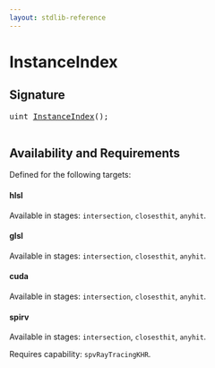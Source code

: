 ```yaml
---
layout: stdlib-reference
---
```


# InstanceIndex

## Signature 

<pre>
<span class="code_keyword">uint</span> <a href="/stdlib-reference/global-decls/InstanceIndex">InstanceIndex</a>();

</pre>

## Availability and Requirements

Defined for the following targets:

#### hlsl
Available in stages: `intersection`, `closesthit`, `anyhit`.

#### glsl
Available in stages: `intersection`, `closesthit`, `anyhit`.

#### cuda
Available in stages: `intersection`, `closesthit`, `anyhit`.

#### spirv
Available in stages: `intersection`, `closesthit`, `anyhit`.

Requires capability: `spvRayTracingKHR`.


